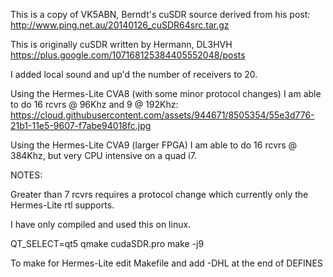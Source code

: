 This is a copy of VK5ABN, Berndt's cuSDR source
derived from his post: http://www.ping.net.au/20140126_cuSDR64src.tar.gz

This is originally cuSDR written by Hermann, DL3HVH
https://plus.google.com/107168125384405552048/posts

I added local sound and up'd the number of receivers to 20.

Using the Hermes-Lite CVA8 (with some minor protocol changes)
I am able to do 16 rcvrs @ 96Khz and 9 @ 192Khz:
 https://cloud.githubusercontent.com/assets/944671/8505354/55e3d776-21b1-11e5-9607-f7abe94018fc.jpg

Using the Hermes-Lite CVA9 (larger FPGA)
I am able to do 16 rcvrs @ 384Khz, but very CPU intensive on a quad i7.

NOTES:

Greater than 7 rcvrs requires a protocol change which currently only
the Hermes-Lite rtl supports.

I have only compiled and used this on linux.

QT_SELECT=qt5 qmake cudaSDR.pro
make -j9

To make for Hermes-Lite edit Makefile and add -DHL at the end of DEFINES
